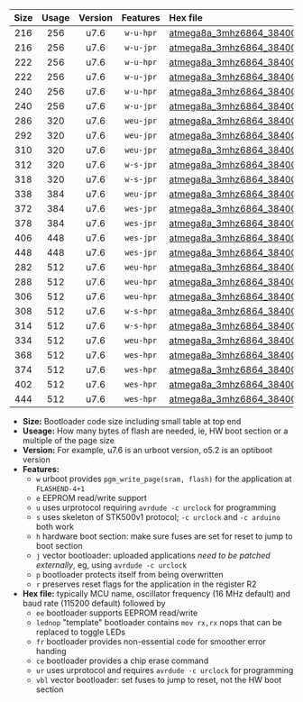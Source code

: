 |Size|Usage|Version|Features|Hex file|
|:-:|:-:|:-:|:-:|:--|
|216|256|u7.6|`w-u-hpr`|[atmega8a_3mhz6864_38400bps_ur.hex](https://raw.githubusercontent.com/stefanrueger/urboot/main/atmega8a_3mhz6864_38400bps_ur.hex)|
|216|256|u7.6|`w-u-jpr`|[atmega8a_3mhz6864_38400bps_ur_vbl.hex](https://raw.githubusercontent.com/stefanrueger/urboot/main/atmega8a_3mhz6864_38400bps_ur_vbl.hex)|
|222|256|u7.6|`w-u-hpr`|[atmega8a_3mhz6864_38400bps_lednop_ur.hex](https://raw.githubusercontent.com/stefanrueger/urboot/main/atmega8a_3mhz6864_38400bps_lednop_ur.hex)|
|222|256|u7.6|`w-u-jpr`|[atmega8a_3mhz6864_38400bps_lednop_ur_vbl.hex](https://raw.githubusercontent.com/stefanrueger/urboot/main/atmega8a_3mhz6864_38400bps_lednop_ur_vbl.hex)|
|240|256|u7.6|`w-u-hpr`|[atmega8a_3mhz6864_38400bps_lednop_fr_ur.hex](https://raw.githubusercontent.com/stefanrueger/urboot/main/atmega8a_3mhz6864_38400bps_lednop_fr_ur.hex)|
|240|256|u7.6|`w-u-jpr`|[atmega8a_3mhz6864_38400bps_lednop_fr_ur_vbl.hex](https://raw.githubusercontent.com/stefanrueger/urboot/main/atmega8a_3mhz6864_38400bps_lednop_fr_ur_vbl.hex)|
|286|320|u7.6|`weu-jpr`|[atmega8a_3mhz6864_38400bps_ee_ur_vbl.hex](https://raw.githubusercontent.com/stefanrueger/urboot/main/atmega8a_3mhz6864_38400bps_ee_ur_vbl.hex)|
|292|320|u7.6|`weu-jpr`|[atmega8a_3mhz6864_38400bps_ee_lednop_ur_vbl.hex](https://raw.githubusercontent.com/stefanrueger/urboot/main/atmega8a_3mhz6864_38400bps_ee_lednop_ur_vbl.hex)|
|310|320|u7.6|`weu-jpr`|[atmega8a_3mhz6864_38400bps_ee_lednop_fr_ur_vbl.hex](https://raw.githubusercontent.com/stefanrueger/urboot/main/atmega8a_3mhz6864_38400bps_ee_lednop_fr_ur_vbl.hex)|
|312|320|u7.6|`w-s-jpr`|[atmega8a_3mhz6864_38400bps_vbl.hex](https://raw.githubusercontent.com/stefanrueger/urboot/main/atmega8a_3mhz6864_38400bps_vbl.hex)|
|318|320|u7.6|`w-s-jpr`|[atmega8a_3mhz6864_38400bps_lednop_vbl.hex](https://raw.githubusercontent.com/stefanrueger/urboot/main/atmega8a_3mhz6864_38400bps_lednop_vbl.hex)|
|338|384|u7.6|`weu-jpr`|[atmega8a_3mhz6864_38400bps_ee_lednop_fr_ce_ur_vbl.hex](https://raw.githubusercontent.com/stefanrueger/urboot/main/atmega8a_3mhz6864_38400bps_ee_lednop_fr_ce_ur_vbl.hex)|
|372|384|u7.6|`wes-jpr`|[atmega8a_3mhz6864_38400bps_ee_vbl.hex](https://raw.githubusercontent.com/stefanrueger/urboot/main/atmega8a_3mhz6864_38400bps_ee_vbl.hex)|
|378|384|u7.6|`wes-jpr`|[atmega8a_3mhz6864_38400bps_ee_lednop_vbl.hex](https://raw.githubusercontent.com/stefanrueger/urboot/main/atmega8a_3mhz6864_38400bps_ee_lednop_vbl.hex)|
|406|448|u7.6|`wes-jpr`|[atmega8a_3mhz6864_38400bps_ee_lednop_fr_vbl.hex](https://raw.githubusercontent.com/stefanrueger/urboot/main/atmega8a_3mhz6864_38400bps_ee_lednop_fr_vbl.hex)|
|448|448|u7.6|`wes-jpr`|[atmega8a_3mhz6864_38400bps_ee_lednop_fr_ce_vbl.hex](https://raw.githubusercontent.com/stefanrueger/urboot/main/atmega8a_3mhz6864_38400bps_ee_lednop_fr_ce_vbl.hex)|
|282|512|u7.6|`weu-hpr`|[atmega8a_3mhz6864_38400bps_ee_ur.hex](https://raw.githubusercontent.com/stefanrueger/urboot/main/atmega8a_3mhz6864_38400bps_ee_ur.hex)|
|288|512|u7.6|`weu-hpr`|[atmega8a_3mhz6864_38400bps_ee_lednop_ur.hex](https://raw.githubusercontent.com/stefanrueger/urboot/main/atmega8a_3mhz6864_38400bps_ee_lednop_ur.hex)|
|306|512|u7.6|`weu-hpr`|[atmega8a_3mhz6864_38400bps_ee_lednop_fr_ur.hex](https://raw.githubusercontent.com/stefanrueger/urboot/main/atmega8a_3mhz6864_38400bps_ee_lednop_fr_ur.hex)|
|308|512|u7.6|`w-s-hpr`|[atmega8a_3mhz6864_38400bps.hex](https://raw.githubusercontent.com/stefanrueger/urboot/main/atmega8a_3mhz6864_38400bps.hex)|
|314|512|u7.6|`w-s-hpr`|[atmega8a_3mhz6864_38400bps_lednop.hex](https://raw.githubusercontent.com/stefanrueger/urboot/main/atmega8a_3mhz6864_38400bps_lednop.hex)|
|334|512|u7.6|`weu-hpr`|[atmega8a_3mhz6864_38400bps_ee_lednop_fr_ce_ur.hex](https://raw.githubusercontent.com/stefanrueger/urboot/main/atmega8a_3mhz6864_38400bps_ee_lednop_fr_ce_ur.hex)|
|368|512|u7.6|`wes-hpr`|[atmega8a_3mhz6864_38400bps_ee.hex](https://raw.githubusercontent.com/stefanrueger/urboot/main/atmega8a_3mhz6864_38400bps_ee.hex)|
|374|512|u7.6|`wes-hpr`|[atmega8a_3mhz6864_38400bps_ee_lednop.hex](https://raw.githubusercontent.com/stefanrueger/urboot/main/atmega8a_3mhz6864_38400bps_ee_lednop.hex)|
|402|512|u7.6|`wes-hpr`|[atmega8a_3mhz6864_38400bps_ee_lednop_fr.hex](https://raw.githubusercontent.com/stefanrueger/urboot/main/atmega8a_3mhz6864_38400bps_ee_lednop_fr.hex)|
|444|512|u7.6|`wes-hpr`|[atmega8a_3mhz6864_38400bps_ee_lednop_fr_ce.hex](https://raw.githubusercontent.com/stefanrueger/urboot/main/atmega8a_3mhz6864_38400bps_ee_lednop_fr_ce.hex)|

- **Size:** Bootloader code size including small table at top end
- **Useage:** How many bytes of flash are needed, ie, HW boot section or a multiple of the page size
- **Version:** For example, u7.6 is an urboot version, o5.2 is an optiboot version
- **Features:**
  + `w` urboot provides `pgm_write_page(sram, flash)` for the application at `FLASHEND-4+1`
  + `e` EEPROM read/write support
  + `u` uses urprotocol requiring `avrdude -c urclock` for programming
  + `s` uses skeleton of STK500v1 protocol; `-c urclock` and `-c arduino` both work
  + `h` hardware boot section: make sure fuses are set for reset to jump to boot section
  + `j` vector bootloader: uploaded applications *need to be patched externally*, eg, using `avrdude -c urclock`
  + `p` bootloader protects itself from being overwritten
  + `r` preserves reset flags for the application in the register R2
- **Hex file:** typically MCU name, oscillator frequency (16 MHz default) and baud rate (115200 default) followed by
  + `ee` bootloader supports EEPROM read/write
  + `lednop` "template" bootloader contains `mov rx,rx` nops that can be replaced to toggle LEDs
  + `fr` bootloader provides non-essential code for smoother error handing
  + `ce` bootloader provides a chip erase command
  + `ur` uses urprotocol and requires `avrdude -c urclock` for programming
  + `vbl` vector bootloader: set fuses to jump to reset, not the HW boot section
